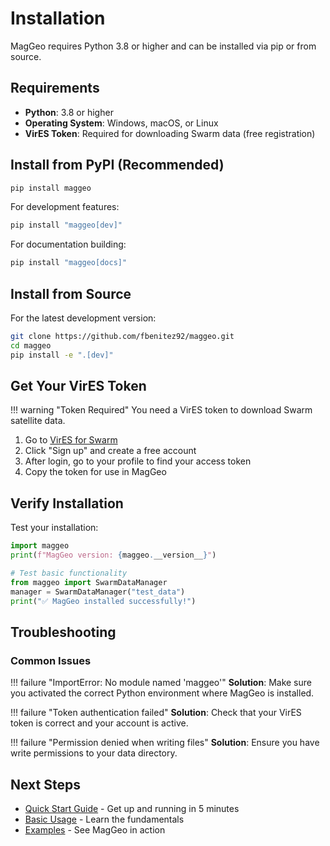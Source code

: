 # Installation

MagGeo requires Python 3.8 or higher and can be installed via pip or from source.

## Requirements

- **Python**: 3.8 or higher
- **Operating System**: Windows, macOS, or Linux
- **VirES Token**: Required for downloading Swarm data (free registration)

## Install from PyPI (Recommended)

```bash
pip install maggeo
```

For development features:

```bash
pip install "maggeo[dev]"
```

For documentation building:

```bash
pip install "maggeo[docs]"
```

## Install from Source

For the latest development version:

```bash
git clone https://github.com/fbenitez92/maggeo.git
cd maggeo
pip install -e ".[dev]"
```

## Get Your VirES Token

!!! warning "Token Required"
    You need a VirES token to download Swarm satellite data.

1. Go to [VirES for Swarm](https://vires.services/)
2. Click "Sign up" and create a free account
3. After login, go to your profile to find your access token
4. Copy the token for use in MagGeo

## Verify Installation

Test your installation:

```python
import maggeo
print(f"MagGeo version: {maggeo.__version__}")

# Test basic functionality
from maggeo import SwarmDataManager
manager = SwarmDataManager("test_data")
print("✅ MagGeo installed successfully!")
```

## Troubleshooting

### Common Issues

!!! failure "ImportError: No module named 'maggeo'"
    **Solution**: Make sure you activated the correct Python environment where MagGeo is installed.

!!! failure "Token authentication failed"
    **Solution**: Check that your VirES token is correct and your account is active.

!!! failure "Permission denied when writing files"
    **Solution**: Ensure you have write permissions to your data directory.

## Next Steps

- [Quick Start Guide](quickstart.md) - Get up and running in 5 minutes
- [Basic Usage](../user-guide/basic-usage.md) - Learn the fundamentals
- [Examples](../examples/basic.md) - See MagGeo in action